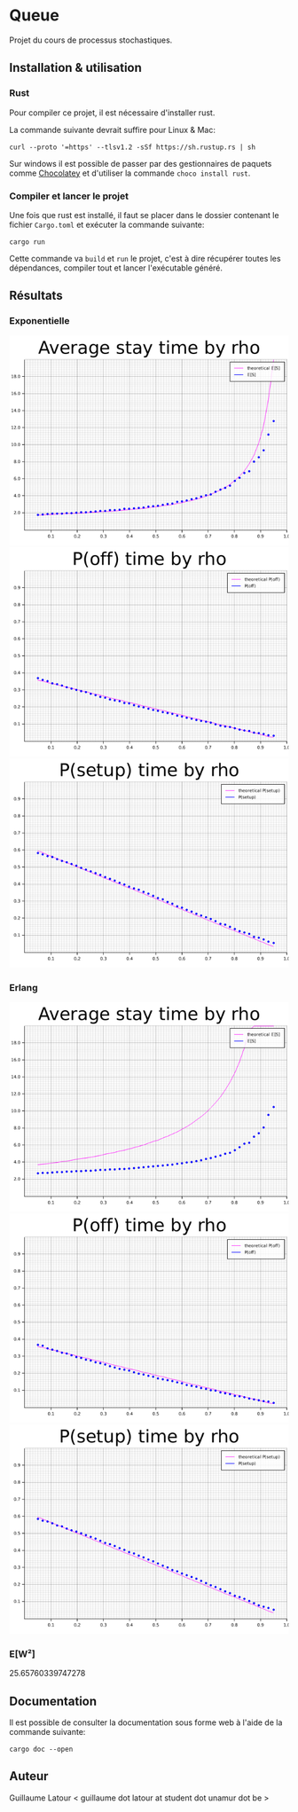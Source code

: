 # Queue

Projet du cours de processus stochastiques.


## Installation & utilisation

### Rust
Pour compiler ce projet, il est nécessaire d'installer rust.

La commande suivante devrait suffire pour Linux & Mac:
```shell
curl --proto '=https' --tlsv1.2 -sSf https://sh.rustup.rs | sh
```
Sur windows il est possible de passer par des gestionnaires de paquets comme 
[Chocolatey](https://chocolatey.org/install) et d'utiliser la commande `choco install rust`.

### Compiler et lancer le projet

Une fois que rust est installé, il faut se placer dans le dossier contenant le fichier `Cargo.toml` et exécuter la commande suivante:
```shell
cargo run
```

Cette commande va `build` et `run` le projet, c'est à dire récupérer toutes les dépendances, compiler tout et lancer l'exécutable généré.

## Résultats

### Exponentielle

![exp_avg](images/exp_avg_stay_by_rho.png)
![exp_p_off](images/exp_p_off_by_rho.png)
![exp_p_setup](images/exp_p_setup_by_rho.png)

### Erlang

![erlang_avg](images/erlang_avg_stay_by_rho.png)
![erlang_p_off](images/erlang_p_off_by_rho.png)
![erlang_p_setup](images/erlang_p_setup_by_rho.png)

### E[W²]

25.65760339747278

## Documentation

Il est possible de consulter la documentation sous forme web à l'aide de la commande suivante:
```shell
cargo doc --open
```

## Auteur

Guillaume Latour < guillaume dot latour at student dot unamur dot be >